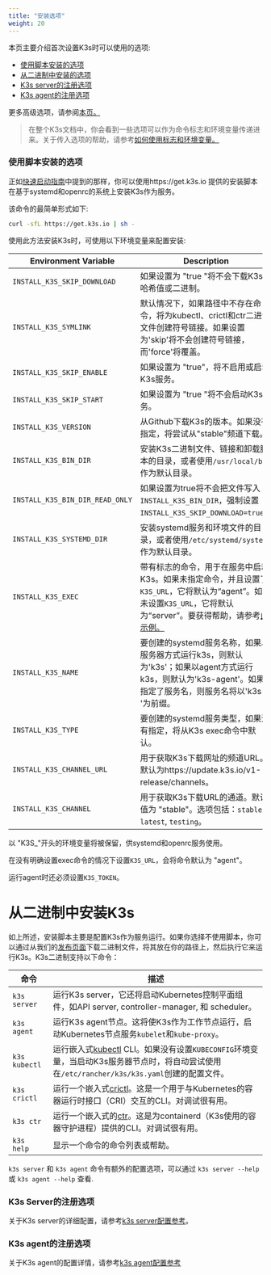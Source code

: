 ```yaml
---
title: "安装选项"
weight: 20
---
```


本页主要介绍首次设置K3s时可以使用的选项:

- [使用脚本安装的选项](#options-for-installation-with-script)
- [从二进制中安装的选项](#options-for-installation-from-binary)
- [K3s server的注册选项](#registration-options-for-the-k3s-server)
- [K3s agent的注册选项](#registration-options-for-the-k3s-agent)

更多高级选项，请参阅[本页。]({{<baseurl>}}/k3s/latest/en/advanced)

> 在整个K3s文档中，你会看到一些选项可以作为命令标志和环境变量传递进来。关于传入选项的帮助，请参考[如何使用标志和环境变量。]({{<baseurl>}}/k3s/latest/en/installation/install-options/how-to-flags)

### 使用脚本安装的选项

正如[快速启动指南]({{<baseurl>}}/k3s/latest/en/quick-start/)中提到的那样，你可以使用https://get.k3s.io 提供的安装脚本在基于systemd和openrc的系统上安装K3s作为服务。

该命令的最简单形式如下:
```sh
curl -sfL https://get.k3s.io | sh -
```

使用此方法安装K3s时，可使用以下环境变量来配置安装:

| Environment Variable | Description |
|-----------------------------|---------------------------------------------|
| `INSTALL_K3S_SKIP_DOWNLOAD` | 如果设置为 "true "将不会下载K3s的哈希值或二进制。 |
| `INSTALL_K3S_SYMLINK` | 默认情况下，如果路径中不存在命令，将为kubectl、crictl和ctr二进制文件创建符号链接。如果设置为'skip'将不会创建符号链接，而'force'将覆盖。 |
| `INSTALL_K3S_SKIP_ENABLE` | 如果设置为 "true"，将不启用或启动K3s服务。 |
| `INSTALL_K3S_SKIP_START` | 如果设置为 "true "将不会启动K3s服务。 |
| `INSTALL_K3S_VERSION` | 从Github下载K3s的版本。如果没有指定，将尝试从"stable"频道下载。 |
| `INSTALL_K3S_BIN_DIR` | 安装K3s二进制文件、链接和卸载脚本的目录，或者使用`/usr/local/bin`作为默认目录。 |
| `INSTALL_K3S_BIN_DIR_READ_ONLY` | 如果设置为true将不会把文件写入`INSTALL_K3S_BIN_DIR`，强制设置`INSTALL_K3S_SKIP_DOWNLOAD=true`。 |
| `INSTALL_K3S_SYSTEMD_DIR` | 安装systemd服务和环境文件的目录，或者使用`/etc/systemd/system`作为默认目录。 |
| `INSTALL_K3S_EXEC` | 带有标志的命令，用于在服务中启动K3s。如果未指定命令，并且设置了`K3S_URL`，它将默认为“agent”。如果未设置`K3S_URL`，它将默认为“server”。要获得帮助，请参考[此示例。]({{<baseurl>}}/k3s/latest/en/installation/install-options/how-to-flags/#example-b-install-k3s-exec) |
| `INSTALL_K3S_NAME` | 要创建的systemd服务名称，如果以服务器方式运行k3s，则默认为'k3s'；如果以agent方式运行k3s，则默认为'k3s-agent'。如果指定了服务名，则服务名将以'k3s-'为前缀。 |
| `INSTALL_K3S_TYPE` | 要创建的systemd服务类型，如果没有指定，将从K3s exec命令中默认。
| `INSTALL_K3S_CHANNEL_URL` | 用于获取K3s下载网址的频道URL。默认为https://update.k3s.io/v1-release/channels。
| `INSTALL_K3S_CHANNEL` | 用于获取K3s下载URL的通道。默认值为 "stable"。选项包括：`stable`, `latest`, `testing`。 |

以 "K3S_"开头的环境变量将被保留，供systemd和openrc服务使用。

在没有明确设置exec命令的情况下设置`K3S_URL`，会将命令默认为 "agent"。

运行agent时还必须设置`K3S_TOKEN`。

# 从二进制中安装K3s

如上所述，安装脚本主要是配置K3s作为服务运行。如果你选择不使用脚本，你可以通过从我们的[发布页面](https://github.com/rancher/k3s/releases/latest)下载二进制文件，将其放在你的路径上，然后执行它来运行K3s。K3s二进制支持以下命令：

命令 | 描述
--------|------------------
<span class='nowrap'>`k3s server`</span> | 运行K3s server，它还将启动Kubernetes控制平面组件，如API server, controller-manager, 和 scheduler。
<span class='nowrap'>`k3s agent`</span> |  运行K3s agent节点。这将使K3s作为工作节点运行，启动Kubernetes节点服务`kubelet`和`kube-proxy`。
<span class='nowrap'>`k3s kubectl`</span> | 运行嵌入式[kubectl](https://kubernetes.io/docs/reference/kubectl/overview/) CLI。如果没有设置`KUBECONFIG`环境变量，当启动K3s服务器节点时，将自动尝试使用在`/etc/rancher/k3s/k3s.yaml`创建的配置文件。
<span class='nowrap'>`k3s crictl`</span> | 运行一个嵌入式[crictl](https://github.com/kubernetes-sigs/cri-tools/blob/master/docs/crictl.md)。这是一个用于与Kubernetes的容器运行时接口（CRI）交互的CLI。对调试很有用。
<span class='nowrap'>`k3s ctr`</span> | 运行一个嵌入式的[ctr](https://github.com/projectatomic/containerd/blob/master/docs/cli.md)。这是为containerd（K3s使用的容器守护进程）提供的CLI。对调试很有用。
<span class='nowrap'>`k3s help`</span> | 显示一个命令的命令列表或帮助。

`k3s server` 和 `k3s agent` 命令有额外的配置选项，可以通过 <span class='nowrap'>`k3s server --help`</span> 或 <span class='nowrap'>`k3s agent --help`</span> 查看.

### K3s Server的注册选项

关于K3s server的详细配置，请参考[k3s server配置参考]({{<baseurl>}}/k3s/latest/en/installation/install-options/server-config)。

### K3s agent的注册选项

关于K3s agent的配置详情，请参考[k3s agent配置参考]({{<baseurl>}}/k3s/latest/en/installation/install-options/agent-config)
